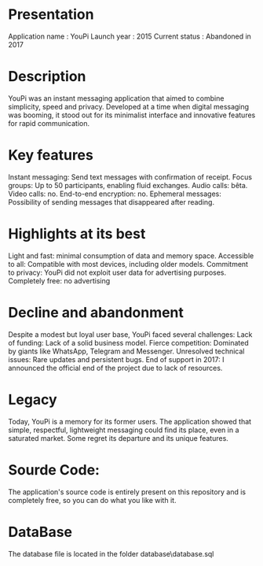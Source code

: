 # Presentation
Application name : YouPi
Launch year : 2015
Current status : Abandoned in 2017

# Description 
YouPi was an instant messaging application that aimed to combine simplicity, speed and privacy. Developed at a time when digital messaging was booming, it stood out for its minimalist interface and innovative features for rapid communication.

# Key features
Instant messaging: Send text messages with confirmation of receipt.
Focus groups: Up to 50 participants, enabling fluid exchanges.
Audio calls: bêta.
Video calls: no.
End-to-end encryption: no.
Ephemeral messages: Possibility of sending messages that disappeared after reading.

# Highlights at its best
Light and fast: minimal consumption of data and memory space.
Accessible to all: Compatible with most devices, including older models.
Commitment to privacy: YouPi did not exploit user data for advertising purposes.
Completely free: no advertising

# Decline and abandonment
Despite a modest but loyal user base, YouPi faced several challenges:
Lack of funding: Lack of a solid business model.
Fierce competition: Dominated by giants like WhatsApp, Telegram and Messenger.
Unresolved technical issues: Rare updates and persistent bugs.
End of support in 2017: I announced the official end of the project due to lack of resources.

# Legacy
Today, YouPi is a memory for its former users. The application showed that simple, respectful, lightweight messaging could find its place, even in a saturated market. Some regret its departure and its unique features.

# Sourde Code:
The application's source code is entirely present on this repository and is completely free, so you can do what you like with it.

# DataBase
The database file is located in the folder database\database.sql
